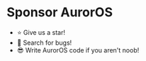 # Sponsor AurorOS

- ⭐ Give us a star!
- 🤖 Search for bugs!
- 😎 Write AurorOS code if you aren't noob!